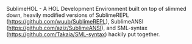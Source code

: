 SublimeHOL - A HOL Development Environment built on top of slimmed down, heavily modified versions of SublimeREPL (https://github.com/wuub/SublimeREPL), SublimeANSI (https://github.com/aziz/SublimeANSI), and SML-syntax (https://github.com/Takaia/SML-syntax) hackily put together.
